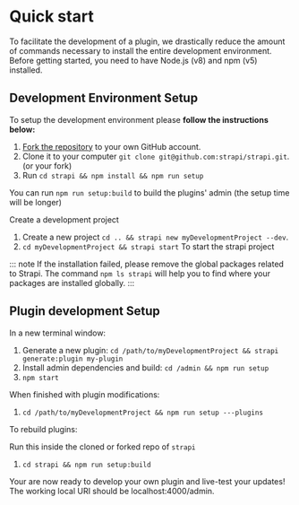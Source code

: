 # Quick start

To facilitate the development of a plugin, we drastically reduce the amount of commands necessary to install the entire development environment. Before getting started, you need to have Node.js (v8)  and npm (v5) installed.

## Development Environment Setup

To setup the development environment please **follow the instructions below:**

1. [Fork the repository](https://github.com/strapi/strapi) to your own GitHub account.
2. Clone it to your computer `git clone git@github.com:strapi/strapi.git`. (or your fork)
3. Run `cd strapi && npm install && npm run setup`

You can run `npm run setup:build` to build the plugins' admin (the setup time will be longer)

Create a development project

1. Create a new project `cd .. && strapi new myDevelopmentProject --dev`.
2. `cd myDevelopmentProject && strapi start` To start the strapi project

::: note
If the installation failed, please remove the global packages related to Strapi. The command `npm ls strapi` will help you to find where your packages are installed globally.
:::

## Plugin development Setup

In a new terminal window:

1. Generate a new plugin: `cd /path/to/myDevelopmentProject && strapi generate:plugin my-plugin`
2. Install admin dependencies and build: `cd /admin && npm run setup`
3. `npm start`

When finished with plugin modifications:

1. `cd /path/to/myDevelopmentProject && npm run setup ---plugins`

To rebuild plugins:

Run this inside the cloned or forked repo of `strapi`
1. `cd strapi && npm run setup:build`


Your are now ready to develop your own plugin and live-test your updates! The working local URI should be localhost:4000/admin.
